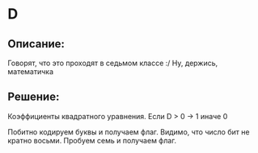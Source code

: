# D
## Описание:
Говорят, что это проходят в седьмом классе :/
Ну, держись, математичка

## Решение:
Коэффициенты квадратного уравнения. 
Если D > 0 -> 1 иначе 0

Побитно кодируем буквы и получаем флаг.
Видимо, что число бит не кратно восьми. Пробуем семь и получаем флаг. 
